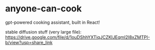 # anyone-can-cook
gpt-powered cooking assistant, built in React!

stable diffusion stuff (very large file): https://drive.google.com/file/d/1ouDShhYXTiqJCZKIJEqmI2I8xZMTPI-b/view?usp=share_link

